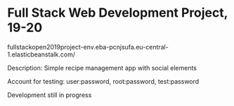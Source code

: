 # Full Stack Web Development Project, 19-20
fullstackopen2019project-env.eba-pcnjsufa.eu-central-1.elasticbeanstalk.com/

Description: Simple recipe management app with social elements

Account for testing: user:password, root:password, test:password


Development still in progress
